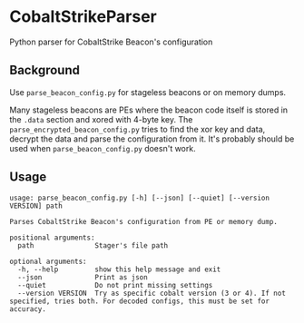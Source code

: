 # CobaltStrikeParser
Python parser for CobaltStrike Beacon's configuration

## Background
Use `parse_beacon_config.py` for stageless beacons or on memory dumps.

Many stageless beacons are PEs where the beacon code itself is stored in the `.data` section and xored with 4-byte key.
The `parse_encrypted_beacon_config.py` tries to find the xor key and data, decrypt the data and parse the configuration from it.
It's probably should be used when `parse_beacon_config.py` doesn't work.


## Usage
```
usage: parse_beacon_config.py [-h] [--json] [--quiet] [--version VERSION] path

Parses CobaltStrike Beacon's configuration from PE or memory dump.

positional arguments:
  path               Stager's file path

optional arguments:
  -h, --help         show this help message and exit
  --json             Print as json
  --quiet            Do not print missing settings
  --version VERSION  Try as specific cobalt version (3 or 4). If not specified, tries both. For decoded configs, this must be set for accuracy.
```
